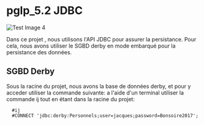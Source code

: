 # pglp_5.2 JDBC

![Test Image 4](https://o7planning.org/fr/10167/cache/images/i/12669.png)

Dans ce projet , nous utilisons l'API JDBC pour assurer la persistance.
Pour cela, nous avons utiliser le SGBD derby en mode embarqué pour la persistance des données.

## SGBD Derby

Sous la racine du projet, nous avons la base de données derby, et pour y acceder utiliser la commande suivante:
a l'aide d'un terminal utiliser la commande ij tout en étant dans la racine du projet:

      #ij
      #CONNECT 'jdbc:derby:Personnels;user=jacques;password=Bonsoire2017';




